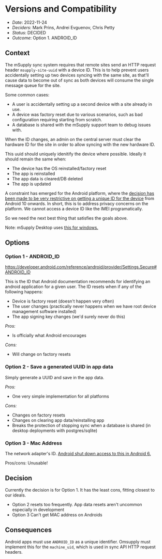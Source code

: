 # Versions and Compatibility

- _Date_: 2022-11-24
- _Deciders_: Mark Prins, Andrei Evguenov, Chris Petty
- _Status_: DECIDED
- _Outcome_: Option 1. ANDROID_ID

## Context

The mSupply sync system requires that remote sites send an HTTP request header `msupply-site-uuid` with a device ID. This is to help prevent users accidentally setting up two devices syncing with the same site, as that'll cause data to become out of sync as both devices will consume the single message queue for the site.

Some common cases:

- A user is accidentally setting up a second device with a site already in use.
- A device was factory reset due to various scenarios, such as bad configuration requiring starting from scratch.
- A database is shared with the mSupply support team to debug issues with.

When the ID changes, an admin on the central server must clear the hardware ID for the site in order to allow syncing with the new hardware ID.

This uuid should uniquely idenitify the device where possible. Ideally it should remain the same when:

- The device has the OS reinstalled/factory reset
- The app is reinstalled
- The app data is cleared/DB deleted
- The app is updated

A constraint has emerged for the Android platform, where the [decision has been made to be very restrictive on getting a unique ID for the device](https://developer.android.com/about/versions/10/privacy/changes?authuser=1#non-resettable-device-ids) from Android 10 onwards. In short, this is to address privacy concerns on the platform. We cannot access a device ID like the IMEI programatically.

So we need the next best thing that satisfies the goals above.

Note: mSupply Desktop uses [this for windows.](https://learn.microsoft.com/en-gb/windows/win32/cimwin32prov/win32-computersystemproduct)

## Options

### Option 1 - ANDROID_ID

https://developer.android.com/reference/android/provider/Settings.Secure#ANDROID_ID

This is the ID that Android documentation recommends for identifying an android application for a given user. The ID resets when if any of the following happens:

- Device is factory reset (doesn't happen very often)
- The user changes (practically never happens when we have root device management software installed)
- The app signing key changes (we'd surely never do this)

_Pros:_

- Is officially what Android encourages

_Cons:_

- Will change on factory resets

### Option 2 - Save a generated UUID in app data

Simply generate a UUID and save in the app data.

_Pros:_

- One very simple implementation for all platforms

_Cons:_

- Changes on factory resets
- Changes on clearing app data/reinstalling app
- Breaks the protection of stopping sync when a database is shared (in desktop deployments with postgres/sqlite)

### Option 3 - Mac Address

The network adapter's ID. [Android shut down access to this in Android 6.](https://developer.android.com/about/versions/marshmallow/android-6.0-changes.html#behavior-hardware-id)

Pros/cons: Unusable!

## Decision

Currently the decision is for Option 1. It has the least cons, fitting closest to our ideals.

- Option 2 resets too frequently. App data resets aren't uncommon especially in development
- Option 3 Can't get MAC address on Androids

## Consequences

Android apps must use `ANDROID_ID` as a unique identifier. Omsupply must implement this for the `machine_uid`, which is used in sync API HTTP request headers.
